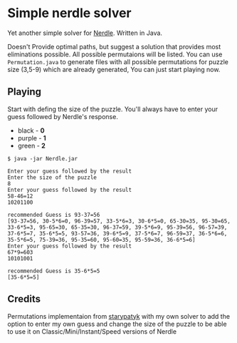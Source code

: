 # Simple nerdle solver
Yet another simple solver for [Nerdle](https://nerdlegame.com/). Written in Java.

Doesn't Provide optimal paths, but suggest a solution that provides most eliminations possible.
All possible permutaions will be listed.
You can use `Permutation.java` to generate files with all possible permutations for puzzle size (3,5-9) which are already generated, You can just start playing now.

## Playing
Start with defing the size of the puzzle.
You'll always have to enter your guess followed by Nerdle's response.

- black - **0** 
- purple - **1**
- green - **2**

```
$ java -jar Nerdle.jar

Enter your guess followed by the result
Enter the size of the puzzle
8
Enter your guess followed by the result
58-46=12
10201100

recommended Guess is 93-37=56
[93-37=56, 30-5*6=0, 96-39=57, 33-5*6=3, 30-6*5=0, 65-30=35, 95-30=65, 33-6*5=3, 95-65=30, 65-35=30, 96-37=59, 39-5*6=9, 95-39=56, 96-57=39, 37-6*5=7, 35-6*5=5, 93-57=36, 39-6*5=9, 37-5*6=7, 96-59=37, 36-5*6=6, 35-5*6=5, 75-39=36, 95-35=60, 95-60=35, 95-59=36, 36-6*5=6]
Enter your guess followed by the result
67*9=603
10101001

recommended Guess is 35-6*5=5
[35-6*5=5]
```
## Credits
Permutations implementaion from [starypatyk](https://github.com/starypatyk/nerdle-solver) with my own solver to add the option to enter my own guess and change the size of the puzzle to be able to use it on Classic/Mini/Instant/Speed versions of Nerdle
